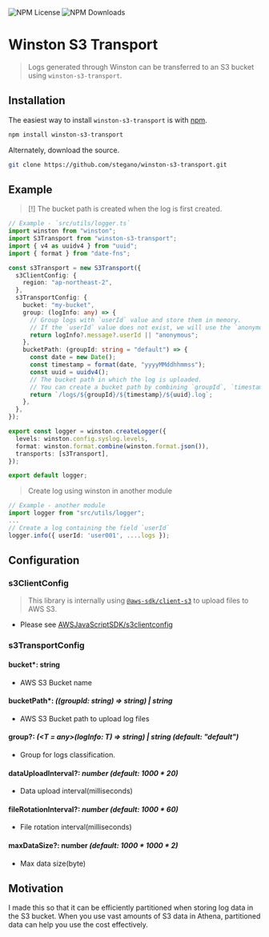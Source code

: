 ![NPM License](https://img.shields.io/npm/l/winston-s3-transport)
![NPM Downloads](https://img.shields.io/npm/dw/winston-s3-transport)

# Winston S3 Transport
> Logs generated through Winston can be transferred to an S3 bucket using `winston-s3-transport`.

## Installation

The easiest way to install `winston-s3-transport` is with [npm](https://www.npmjs.com/package/winston-s3-transport).

```bash
npm install winston-s3-transport
```

Alternately, download the source.

```bash
git clone https://github.com/stegano/winston-s3-transport.git
```

## Example
> [!] The bucket path is created when the log is first created.
```ts
// Example - `src/utils/logger.ts`
import winston from "winston";
import S3Transport from "winston-s3-transport";
import { v4 as uuidv4 } from "uuid";
import { format } from "date-fns";

const s3Transport = new S3Transport({
  s3ClientConfig: {
    region: "ap-northeast-2",
  },
  s3TransportConfig: {
    bucket: "my-bucket",
    group: (logInfo: any) => {
      // Group logs with `userId` value and store them in memory. 
      // If the `userId` value does not exist, we will use the `anonymous` group.
      return logInfo?.message?.userId || "anonymous";
    },
    bucketPath: (groupId: string = "default") => {
      const date = new Date();
      const timestamp = format(date, "yyyyMMddhhmmss");
      const uuid = uuidv4();
      // The bucket path in which the log is uploaded. 
      // You can create a bucket path by combining `groupId`, `timestamp`, and `uuid` values.
      return `/logs/${groupId}/${timestamp}/${uuid}.log`;
    },
  },
});

export const logger = winston.createLogger({
  levels: winston.config.syslog.levels,
  format: winston.format.combine(winston.format.json()),
  transports: [s3Transport],
});

export default logger;
```

> Create log using winston in another module
```ts
// Example - another module
import logger from "src/utils/logger";
...
// Create a log containing the field `userId`
logger.info({ userId: 'user001', ....logs });
```


## Configuration
### s3ClientConfig
> This library is internally using [`@aws-sdk/client-s3`](https://www.npmjs.com/package/@aws-sdk/client-s3) to upload files to AWS S3.
  * Please see [AWSJavaScriptSDK/s3clientconfig](https://docs.aws.amazon.com/AWSJavaScriptSDK/v3/latest/clients/client-s3/interfaces/s3clientconfig.html)
### s3TransportConfig
#### bucket*: string
  * AWS S3 Bucket name
#### bucketPath*: _((groupId: string) => string) | string_
  * AWS S3 Bucket path to upload log files
#### group?: _(<T = any>(logInfo: T) => string) | string (default: "default")_
  * Group for logs classification.
#### dataUploadInterval?: _number (default: 1000 * 20)_
  * Data upload interval(milliseconds)
#### fileRotationInterval?: _number (default: 1000 * 60)_
  * File rotation interval(milliseconds)
#### maxDataSize?: number _(default: 1000 * 1000 * 2)_
  * Max data size(byte)


## Motivation
I made this so that it can be efficiently partitioned when storing log data in the S3 bucket. When you use vast amounts of S3 data in Athena, partitioned data can help you use the cost effectively.
